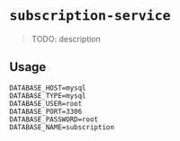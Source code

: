 # `subscription-service`

> TODO: description

## Usage

```
DATABASE_HOST=mysql
DATABASE_TYPE=mysql
DATABASE_USER=root
DATABASE_PORT=3306
DATABASE_PASSWORD=root
DATABASE_NAME=subscription
```
